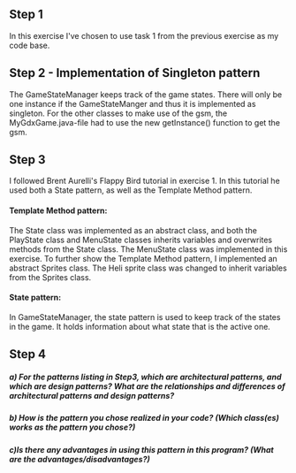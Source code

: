 ## Step 1
In this exercise I've chosen to use task 1 from the previous exercise as my code base.
## Step 2 - Implementation of Singleton pattern
The GameStateManager keeps track of the game states. There will only be one instance if the GameStateManger and thus it is implemented as singleton.
For the other classes to make use of the gsm, the MyGdxGame.java-file had to use the new getInstance() function to get the gsm.
## Step 3
I followed Brent Aurelli's Flappy Bird tutorial in exercise 1. In this tutorial he used both a State pattern, as well as the Template Method pattern.

#### Template Method pattern:
The State class was implemented as an abstract class, and both the PlayState class and MenuState classes inherits variables and overwrites methods from
the State class. The MenuState class was implemented in this exercise. To further show the Template Method pattern, I implemented an abstract Sprites class. The Heli sprite class was
changed to inherit variables from the Sprites class.

#### State pattern:
In GameStateManager, the state pattern is used to keep track of the states in the game. It holds information about what state that is the active one.

## Step 4
##### a)  For the patterns listing in Step3, which are architectural patterns, and which are design patterns? What are the relationships and differences of architectural patterns and design patterns?
##### b) How is the pattern you chose realized in your code? (Which class(es) works as the pattern you chose?)
##### c)Is there any advantages in using this pattern in this program? (What are the advantages/disadvantages?)

